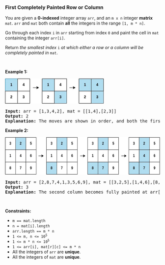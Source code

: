 
<h3>First Completely Painted Row or Column</h3>
<div><p>You are given a <strong>0-indexed</strong> integer array <code>arr</code>, and an <code>m x n</code> integer <strong>matrix</strong> <code>mat</code>. <code>arr</code> and <code>mat</code> both contain <strong>all</strong> the integers in the range <code>[1, m * n]</code>.</p>
<p>Go through each index <code>i</code> in <code>arr</code> starting from index <code>0</code> and paint the cell in <code>mat</code> containing the integer <code>arr[i]</code>.</p>
<p>Return <em>the smallest index</em> <code>i</code> <em>at which either a row or a column will be completely painted in</em> <code>mat</code>.</p>
<p> </p>
<p><strong>Example 1:</strong></p>
<img alt="" src="image explanation for example 1"/><img alt="image explanation for example 1" src="assets/e769dbf68e714b3da16c47ad1a52aafb.jpg" style="width: 321px; height: 81px;"/>
<pre><strong>Input:</strong> arr = [1,3,4,2], mat = [[1,4],[2,3]]
<strong>Output:</strong> 2
<strong>Explanation:</strong> The moves are shown in order, and both the first row and second column of the matrix become fully painted at arr[2].
</pre>
<p><strong>Example 2:</strong></p>
<img alt="image explanation for example 2" src="assets/08654ba5b7c64c288fe2648dc4db215c.jpg" style="width: 601px; height: 121px;"/>
<pre><strong>Input:</strong> arr = [2,8,7,4,1,3,5,6,9], mat = [[3,2,5],[1,4,6],[8,7,9]]
<strong>Output:</strong> 3
<strong>Explanation:</strong> The second column becomes fully painted at arr[3].
</pre>
<p> </p>
<p><strong>Constraints:</strong></p>
<ul>
<li><code>m == mat.length</code></li>
<li><code>n = mat[i].length</code></li>
<li><code>arr.length == m * n</code></li>
<li><code>1 &lt;= m, n &lt;= 10<sup>5</sup></code></li>
<li><code>1 &lt;= m * n &lt;= 10<sup>5</sup></code></li>
<li><code>1 &lt;= arr[i], mat[r][c] &lt;= m * n</code></li>
<li>All the integers of <code>arr</code> are <strong>unique</strong>.</li>
<li>All the integers of <code>mat</code> are <strong>unique</strong>.</li>
</ul>
</div>
